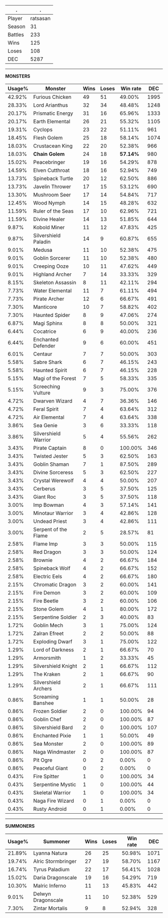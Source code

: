 .|.
|-|-
Player|ratsasan
Season|31
Battles|233
Wins|125
Loses|108
DEC|5287

---
**MONSTERS**

Usage%|Monster|Wins|Loses|Win rate|DEC|
-|-|-|-|-|-|
42.92%|Furious Chicken|49|51|49.00%|1995|
28.33%|Lord Arianthus|32|34|48.48%|1248|
20.17%|Prismatic Energy|31|16|65.96%|1333|
20.17%|Earth Elemental|26|21|55.32%|1105|
19.31%|Cyclops|23|22|51.11%|961|
18.45%|Flesh Golem|25|18|58.14%|1074|
18.03%|Crustacean King|22|20|52.38%|966|
18.03%|**Chain Golem**|24|18|**57.14%**|980|
15.02%|Peacebringer|19|16|54.29%|878|
14.59%|Elven Cutthroat|18|16|52.94%|749|
13.73%|Spineback Turtle|20|12|62.50%|886|
13.73%|Javelin Thrower|17|15|53.12%|690|
13.30%|Mushroom Seer|17|14|54.84%|717|
12.45%|Wood Nymph|14|15|48.28%|632|
11.59%|Ruler of the Seas|17|10|62.96%|721|
11.59%|Divine Healer|14|13|51.85%|644|
9.87%|Kobold Miner|11|12|47.83%|425|
9.87%|Silvershield Paladin|14|9|60.87%|655|
9.01%|Medusa|11|10|52.38%|475|
9.01%|Goblin Sorcerer|11|10|52.38%|480|
9.01%|Creeping Ooze|10|11|47.62%|449|
9.01%|Highland Archer|7|14|33.33%|329|
8.15%|Skeleton Assassin|8|11|42.11%|294|
7.73%|Water Elemental|11|7|61.11%|494|
7.73%|Pirate Archer|12|6|66.67%|491|
7.30%|Manticore|10|7|58.82%|402|
7.30%|Haunted Spider|8|9|47.06%|274|
6.87%|Magi Sphinx|8|8|50.00%|321|
6.44%|Cocatrice|6|9|40.00%|236|
6.44%|Enchanted Defender|9|6|60.00%|451|
6.01%|Centaur|7|7|50.00%|303|
5.58%|Sabre Shark|6|7|46.15%|243|
5.58%|Haunted Spirit|6|7|46.15%|228|
5.15%|Magi of the Forest|7|5|58.33%|335|
5.15%|Screeching Vulture|9|3|75.00%|376|
4.72%|Dwarven Wizard|4|7|36.36%|146|
4.72%|Feral Spirit|7|4|63.64%|312|
4.72%|Air Elemental|7|4|63.64%|338|
3.86%|Sea Genie|3|6|33.33%|118|
3.86%|Silvershield Warrior|5|4|55.56%|262|
3.43%|Pirate Captain|8|0|100.00%|346|
3.43%|Twisted Jester|5|3|62.50%|163|
3.43%|Goblin Shaman|7|1|87.50%|289|
3.43%|Divine Sorceress|5|3|62.50%|227|
3.43%|Crystal Werewolf|4|4|50.00%|207|
3.43%|Cerberus|3|5|37.50%|125|
3.43%|Giant Roc|3|5|37.50%|118|
3.00%|Imp Bowman|4|3|57.14%|141|
3.00%|Minotaur Warrior|3|4|42.86%|128|
3.00%|Undead Priest|3|4|42.86%|111|
3.00%|Serpent of the Flame|2|5|28.57%|81|
2.58%|Flame Imp|3|3|50.00%|115|
2.58%|Red Dragon|3|3|50.00%|124|
2.58%|Brownie|4|2|66.67%|184|
2.58%|Spineback Wolf|4|2|66.67%|152|
2.58%|Electric Eels|4|2|66.67%|180|
2.15%|Chromatic Dragon|3|2|60.00%|141|
2.15%|Fire Demon|3|2|60.00%|109|
2.15%|Fire Beetle|3|2|60.00%|106|
2.15%|Stone Golem|4|1|80.00%|172|
2.15%|Serpentine Soldier|2|3|40.00%|83|
1.72%|Goblin Mech|3|1|75.00%|124|
1.72%|Zalran Efreet|2|2|50.00%|88|
1.72%|Exploding Dwarf|3|1|75.00%|122|
1.29%|Lord of Darkness|2|1|66.67%|70|
1.29%|Armorsmith|1|2|33.33%|45|
1.29%|Silvershield Knight|2|1|66.67%|112|
1.29%|The Kraken|2|1|66.67%|90|
1.29%|Silvershield Archers|2|1|66.67%|111|
0.86%|Screaming Banshee|1|1|50.00%|28|
0.86%|Frozen Soldier|2|0|100.00%|94|
0.86%|Goblin Chef|2|0|100.00%|87|
0.86%|Silvershield Bard|2|0|100.00%|107|
0.86%|Enchanted Pixie|1|1|50.00%|49|
0.86%|Sea Monster|2|0|100.00%|89|
0.86%|Naga Windmaster|2|0|100.00%|87|
0.86%|Pit Ogre|0|2|0.00%|0|
0.86%|Peaceful Giant|0|2|0.00%|0|
0.43%|Fire Spitter|1|0|100.00%|34|
0.43%|Serpentine Mystic|1|0|100.00%|44|
0.43%|Skeletal Warrior|1|0|100.00%|34|
0.43%|Naga Fire Wizard|0|1|0.00%|0|
0.43%|Rusty Android|0|1|0.00%|0|

---
**SUMMONERS**

Usage%|Summoner|Wins|Loses|Win rate|DEC|
-|-|-|-|-|-|
21.89%|Lyanna Natura|26|25|50.98%|1071|
19.74%|Alric Stormbringer|27|19|58.70%|1167|
16.74%|Tyrus Paladium|22|17|56.41%|1028|
15.02%|Daria Dragonscale|19|16|54.29%|719|
10.30%|Malric Inferno|11|13|45.83%|442|
9.01%|Delwyn Dragonscale|11|10|52.38%|529|
7.30%|Zintar Mortalis|9|8|52.94%|328|
